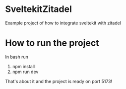 # SveltekitZitadel
Example project of how to integrate sveltekit with zitadel
# How to run the project
In bash run
1. npm install
2. npm run dev

That's about it and the project is ready on port 5173!
